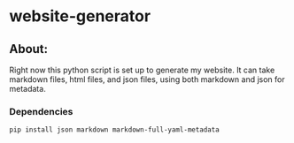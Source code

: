 # website-generator

## About:
Right now this python script is set up to generate my website. It can take markdown files, html files, and json files, using both markdown and json for metadata. 

### Dependencies

```bash
pip install json markdown markdown-full-yaml-metadata
```
